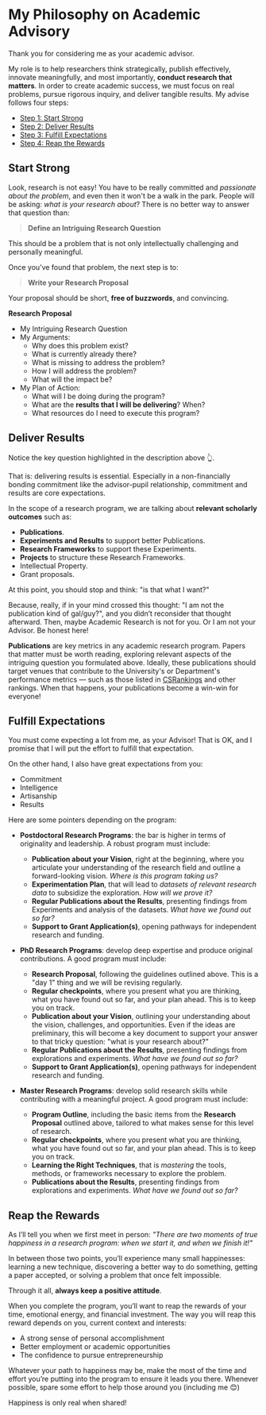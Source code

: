 
#

# My Philosophy on Academic Advisory

Thank you for considering me as your academic advisor.

My role is to help researchers think strategically, publish effectively, innovate meaningfully, and most importantly, **conduct research that matters**. In order to create academic success, we must focus on real problems, pursue rigorous inquiry, and deliver tangible results. My advise follows four steps:

* [Step 1: Start Strong](#star-strong)
* [Step 2: Deliver Results](#deliver-results)
* [Step 3: Fulfill Expectations](#fulfill-expectations)
* [Step 4: Reap the Rewards](#reap-the-rewards)

## Start Strong

Look, research is not easy! You have to be really committed and *passionate about the problem*, and even then it won't be a walk in the park. People will be asking: *what is your research about*? There is no better way to answer that question than:

> **Define an Intriguing Research Question**

This should be a problem that is not only intellectually challenging and personally meaningful. 

Once you’ve found that problem, the next step is to:

> **Write your Research Proposal**

Your proposal should be short, **free of buzzwords**, and convincing. 

**Research Proposal**
* My Intriguing Research Question
* My Arguments:
    * Why does this problem exist?
    * What is currently already there?
    * What is missing to address the problem?
    * How I will address the problem?
    * What will the impact be?
* My Plan of Action:
    * What will I be doing during the program?
    * What are the **results that I will be delivering**? When?
    * What resources do I need to execute this program?


## Deliver Results

Notice the key question highlighted in the description above 👆.

That is: delivering results is essential. Especially in a non-financially bonding commitment like the advisor-pupil relationship, commitment and results are core expectations.

In the scope of a research program, we are talking about **relevant scholarly outcomes** such as:
* **Publications**.
* **Experiments and Results** to support better Publications.
* **Research Frameworks** to support these Experiments.
* **Projects** to structure these Research Frameworks.
* Intellectual Property.
* Grant proposals.

At this point, you should stop and think: "is that what I want?"

Because, really, if in your mind crossed this thought: "I am not the publication kind of gal/guy?", and you didn’t reconsider that thought afterward.  Then, maybe Academic Research is not for you. Or I am not your Advisor. Be honest here!

**Publications** are key metrics in any academic research program. Papers that matter must be worth reading, exploring relevant aspects of the intriguing question you formulated above. Ideally, these publications should target venues that contribute to the University's or Department's performance metrics — such as those listed in [CSRankings](https://csrankings.org) and other rankings. When that happens, your publications become a win-win for everyone!

## Fulfill Expectations

You must come expecting a lot from me, as your Advisor! That is OK, and I promise that I will put the effort to fulfill that expectation. 

On the other hand, I also have great expectations from you:
* Commitment
* Intelligence
* Artisanship
* Results

Here are some pointers depending on the program:

* **Postdoctoral Research Programs**: the bar is higher in terms of originality and leadership. A robust program must include:
    * **Publication about your Vision**, right at the beginning, where you articulate your understanding of the research field and outline a forward-looking vision. *Where is this program taking us?*
    * **Experimentation Plan**, that will lead to *datasets of relevant research data* to subsidize the exploration. *How will we prove it?*
    * **Regular Publications about the Results**, presenting findings from Experiments and analysis of the datasets. *What have we found out so far?*
    * **Support to Grant Application(s)**, opening pathways for independent research and funding.

* **PhD Research Programs**: develop deep expertise and produce original contributions. A good program must include:
    * **Research Proposal**, following the guidelines outlined above. This is a "day 1" thing and we will be revising regularly. 
    * **Regular checkpoints**, where you present what you are thinking, what you have found out so far, and your plan ahead. This is to keep you on track.
    * **Publication about your Vision**,  outlining your understanding  about the vision, challenges, and opportunities. Even if the ideas are preliminary, this will become a key document to support your answer to that tricky question: "what is your research about?"
    * **Regular Publications about the Results**, presenting findings from explorations and experiments. *What have we found out so far?*
    * **Support to Grant Application(s)**, opening pathways for independent research and funding.

* **Master Research Programs**: develop solid research skills while contributing with a meaningful project. A good program must include: 
     * **Program Outline**, including the basic items from the **Research Proposal** outlined above, tailored to what makes sense for this level of research.
    * **Regular checkpoints**, where you present what you are thinking, what you have found out so far, and your plan ahead. This is to keep you on track.
    * **Learning the Right Techniques**, that is *mastering* the tools, methods, or frameworks necessary to explore the problem. 
    * **Publications about the Results**, presenting findings from explorations and experiments. *What have we found out so far?*


## Reap the Rewards

As I’ll tell you when we first meet in person:
*"There are two moments of true happiness in a research program: when we start it, and when we finish it!"*

In between those two points, you’ll experience many small happinesses: learning a new technique, discovering a better way to do something, getting a paper accepted, or solving a problem that once felt impossible.

Through it all, **always keep a positive attitude**.

When you complete the program, you’ll want to reap the rewards of your time, emotional energy, and financial investment. The way you will reap this reward depends on you, current context and interests:
* A strong sense of personal accomplishment
* Better employment or academic opportunities
* The confidence to pursue entrepreneurship

Whatever your path to happiness may be, make the most of the time and effort you’re putting into the program to ensure it leads you there. Whenever possible, spare some effort to help those around you (including me 😊)

Happiness is only real when shared!
